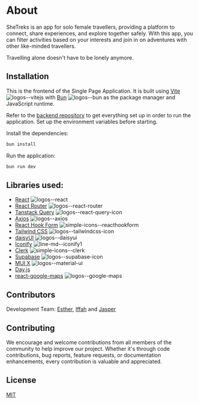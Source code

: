 # About

SheTreks is an app for solo female travellers, providing a platform to connect, share experiences, and explore together safely. With this app, you can filter activities based on your interests and join in on adventures with other like-minded travellers.

Travelling alone doesn't have to be lonely anymore.

## Installation

This is the frontend of the Single Page Application. It is built using [Vite](https://github.com/vitejs/vite) ![logos--vitejs](https://github.com/jasperteo/SheTreks-frontend/assets/12832610/05acd8da-851a-422c-816b-16740ebeca88) with [Bun](https://github.com/oven-sh/bun) ![logos--bun](https://github.com/jasperteo/SheTreks-frontend/assets/12832610/f90039c3-38ee-4fb5-8ff0-1edabc38b65e) as the package manager and JavaScript runtime.

Refer to the [backend repository](https://github.com/jasperteo/SheTreks-backend) to get everything set up in order to run the application. Set up the environment variables before starting.

Install the dependencies:
```bash
bun install
```
Run the application:
```bash
bun run dev
```

## Libraries used:

- [React](https://github.com/facebook/react) ![logos--react](https://github.com/jasperteo/SheTreks-frontend/assets/12832610/469e3b41-2000-486d-b2a4-98b6586ad3b5)
- [React Router](https://github.com/remix-run/react-router) ![logos--react-router](https://github.com/jasperteo/SheTreks-frontend/assets/12832610/db6e4c4c-3aa4-48ab-8ffd-8594a3a62296)
- [Tanstack Query](https://github.com/tanstack/query) ![logos--react-query-icon](https://github.com/jasperteo/SheTreks-frontend/assets/12832610/448ad65f-6197-423f-b0f4-6f924f518784)
- [Axios](https://github.com/axios/axios) ![logos--axios](https://github.com/jasperteo/SheTreks-frontend/assets/12832610/1fbae33b-115b-4dc3-8837-e089fd07dae2)
- [React Hook Form](https://github.com/react-hook-form/react-hook-form) ![simple-icons--reacthookform](https://github.com/jasperteo/SheTreks-frontend/assets/12832610/da9d5a10-c061-4c70-be0c-d86e9cef4e4a)
- [Tailwind CSS](https://github.com/tailwindlabs/tailwindcss) ![logos--tailwindcss-icon](https://github.com/jasperteo/SheTreks-frontend/assets/12832610/63a3153f-0113-4c00-89b4-6937dc5a354f)
- [daisyUI](https://github.com/saadeghi/daisyui) ![logos--daisyui](https://github.com/jasperteo/SheTreks-frontend/assets/12832610/b6372c26-0334-42d3-bb4f-a6e579e986c2)
- [Iconify](https://github.com/iconify/iconify) ![line-md--iconify1](https://github.com/jasperteo/SheTreks-frontend/assets/12832610/81b171b2-236f-42f0-8769-d9f00465fcf7)
- [Clerk](https://github.com/clerk/javascript) ![simple-icons--clerk](https://github.com/jasperteo/SheTreks-frontend/assets/12832610/3cd6518a-c811-423b-b94d-1b3cd368fe86)
- [Supabase](https://github.com/supabase/supabase) ![logos--supabase-icon](https://github.com/jasperteo/SheTreks-frontend/assets/12832610/a33c2806-7234-4aec-acae-d3acbcdca934)
- [MUI X](https://github.com/mui/mui-x) ![logos--material-ui](https://github.com/jasperteo/SheTreks-frontend/assets/12832610/47c6a096-cfdc-4b32-9ba6-ea6bccfb959d)
- [Day.js](https://github.com/iamkun/dayjs/)
- [react-google-maps](https://github.com/visgl/react-google-maps) ![logos--google-maps](https://github.com/jasperteo/SheTreks-frontend/assets/12832610/79d903f7-627d-4348-bbfd-b23eb3283450)

## Contributors

Development Team: [Esther](https://github.com/estherphang), [Iffah](https://github.com/IffahA) and [Jasper](https://github.com/jasperteo)

## Contributing

We encourage and welcome contributions from all members of the community to help improve our project. Whether it's through code contributions, bug reports, feature requests, or documentation enhancements, every contribution is valuable and appreciated.

## License

[MIT](https://choosealicense.com/licenses/mit/)

